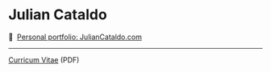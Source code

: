 # Julian Cataldo

🔗  [Personal portfolio: JulianCataldo.com](https://www.juliancataldo.com/)

---

[Curricum Vitae](./CV.pdf) (PDF)

